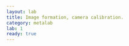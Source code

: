 ```yaml
---
layout: lab
title: Image formation, camera calibration.
category: metalab
lab: 1
ready: true
---
```

